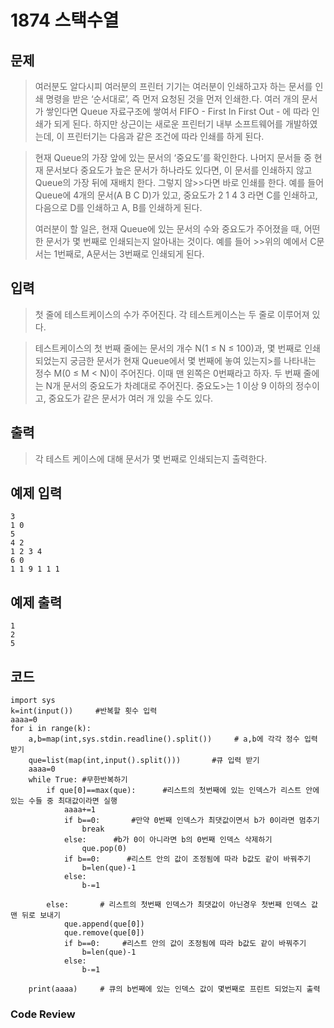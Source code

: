 #  1874 스택수열

## 문제
>여러분도 알다시피 여러분의 프린터 기기는 여러분이 인쇄하고자 하는 문서를 인쇄 명령을 받은 ‘순서대로’, 즉 먼저 요청된 것을 먼저 인쇄한.다. 여러 개의 문서가 쌓인다면 Queue 자료구조에 쌓여서 FIFO - First In First Out - 에 따라 인쇄가 되게 된다. 하지만 상근이는 새로운 프린터기 내부 소프트웨어를 개발하였는데, 이 프린터기는 다음과 같은 조건에 따라 인쇄를 하게 된다.

>현재 Queue의 가장 앞에 있는 문서의 ‘중요도’를 확인한다.
>나머지 문서들 중 현재 문서보다 중요도가 높은 문서가 하나라도 있다면, 이 문서를 인쇄하지 않고 Queue의 가장 뒤에 재배치 한다. 그렇지 않>>다면 바로 인쇄를 한다.
>예를 들어 Queue에 4개의 문서(A B C D)가 있고, 중요도가 2 1 4 3 라면 C를 인쇄하고, 다음으로 D를 인쇄하고 A, B를 인쇄하게 된다.
>
>여러분이 할 일은, 현재 Queue에 있는 문서의 수와 중요도가 주어졌을 때, 어떤 한 문서가 몇 번째로 인쇄되는지 알아내는 것이다. 예를 들어 >>위의 예에서 C문서는 1번째로, A문서는 3번째로 인쇄되게 된다.
>
## 입력
>첫 줄에 테스트케이스의 수가 주어진다. 각 테스트케이스는 두 줄로 이루어져 있다.

>테스트케이스의 첫 번째 줄에는 문서의 개수 N(1 ≤ N ≤ 100)과, 몇 번째로 인쇄되었는지 궁금한 문서가 현재 Queue에서 몇 번째에 놓여 있는지>를 나타내는 정수 M(0 ≤ M < N)이 주어진다. 이때 맨 왼쪽은 0번째라고 하자. 두 번째 줄에는 N개 문서의 중요도가 차례대로 주어진다. 중요도>는 1 이상 9 이하의 정수이고, 중요도가 같은 문서가 여러 개 있을 수도 있다.
>
## 출력
>각 테스트 케이스에 대해 문서가 몇 번째로 인쇄되는지 출력한다.

## 예제 입력
```
3
1 0
5
4 2
1 2 3 4
6 0
1 1 9 1 1 1
```

## 예제 출력
```
1
2
5
```
## 코드
```
import sys
k=int(input())     #반복할 횟수 입력
aaaa=0
for i in range(k):
    a,b=map(int,sys.stdin.readline().split())     # a,b에 각각 정수 입력 받기
    que=list(map(int,input().split()))       #큐 입력 받기
    aaaa=0
    while True: #무한반복하기
        if que[0]==max(que):      #리스트의 첫번째에 있는 인덱스가 리스트 안에 있는 수들 중 최대값이라면 실행
            aaaa+=1
            if b==0:       #만약 0번째 인덱스가 최댓값이면서 b가 0이라면 멈추기
                break
            else:      #b가 0이 아니라면 b의 0번째 인덱스 삭제하기
                que.pop(0)
            if b==0:      #리스트 안의 값이 조정됨에 따라 b값도 같이 바꿔주기
                b=len(que)-1
            else:
                b-=1
                
        else:       # 리스트의 첫번째 인덱스가 최댓값이 아닌경우 첫번째 인덱스 값 맨 뒤로 보내기
            que.append(que[0])
            que.remove(que[0])
            if b==0:     #리스트 안의 값이 조정됨에 따라 b값도 같이 바꿔주기
                b=len(que)-1
            else:
                b-=1

    print(aaaa)     # 큐의 b번째에 있는 인덱스 값이 몇번째로 프린트 되었는지 출력

```
### Code Review
